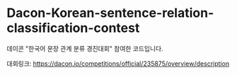 # Dacon-Korean-sentence-relation-classification-contest

데이콘 "한국어 문장 관계 분류 경진대회" 참여한 코드입니다.

대회링크: https://dacon.io/competitions/official/235875/overview/description

